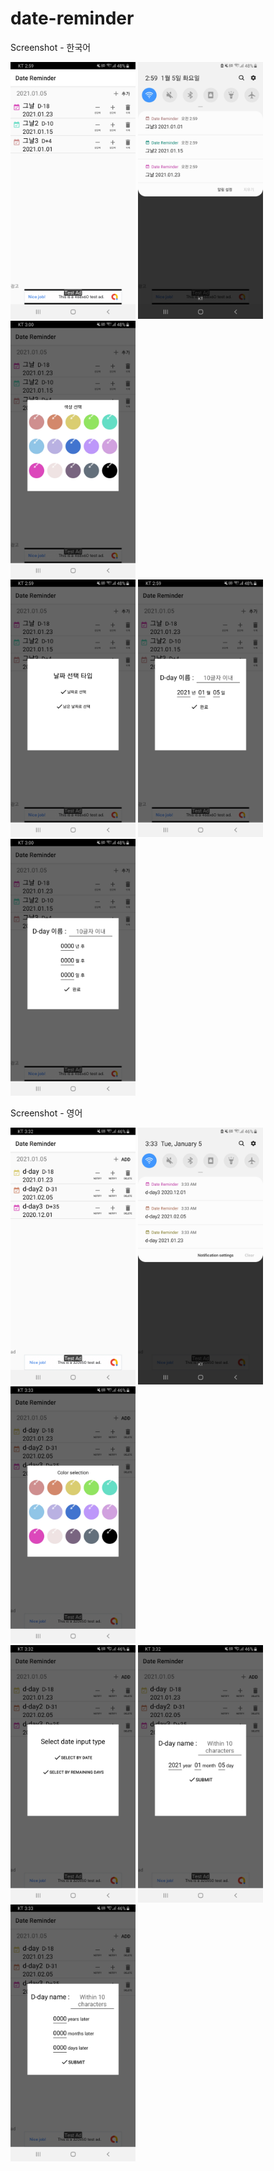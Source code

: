 # date-reminder

Screenshot - 한국어

<div>
<img width = "200" src = "https://github.com/JooJiyun/date-reminder/blob/main/screenshot/main.jpg">
<img width = "200" src = "https://github.com/JooJiyun/date-reminder/blob/main/screenshot/notification.jpg">
<img width = "200" src = "https://github.com/JooJiyun/date-reminder/blob/main/screenshot/colorPicker.jpg">
</div>

<div>
<img width = "200" src = "https://github.com/JooJiyun/date-reminder/blob/main/screenshot/insertDate.jpg">
<img width = "200" src = "https://github.com/JooJiyun/date-reminder/blob/main/screenshot/insertByDate.jpg">
<img width = "200" src = "https://github.com/JooJiyun/date-reminder/blob/main/screenshot/insertByLast.jpg">
</div>



Screenshot - 영어

<div>
<img width = "200" src = "https://github.com/JooJiyun/date-reminder/blob/main/screenshot/main_en.jpg">
<img width = "200" src = "https://github.com/JooJiyun/date-reminder/blob/main/screenshot/notification_en.jpg">
<img width = "200" src = "https://github.com/JooJiyun/date-reminder/blob/main/screenshot/colorPicker_en.jpg">
</div>

<div>
<img width = "200" src = "https://github.com/JooJiyun/date-reminder/blob/main/screenshot/insertDate_en.jpg">
<img width = "200" src = "https://github.com/JooJiyun/date-reminder/blob/main/screenshot/insertByDate_en.jpg">
<img width = "200" src = "https://github.com/JooJiyun/date-reminder/blob/main/screenshot/insertByLast_en.jpg">
</div>